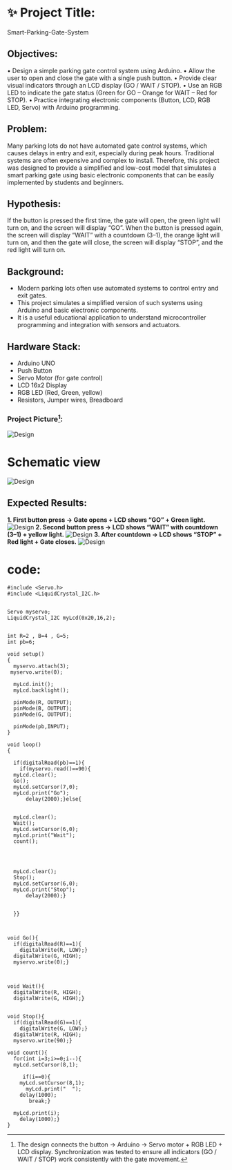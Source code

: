 # ✨ Project Title:
Smart-Parking-Gate-System
## Objectives:
 • Design a simple parking gate control system using Arduino.
 • Allow the user to open and close the gate with a single push button.
 • Provide clear visual indicators through an LCD display (GO / WAIT / STOP).
 • Use an RGB LED to indicate the gate status (Green for GO – Orange for WAIT – Red for STOP).
 • Practice integrating electronic components (Button, LCD, RGB LED, Servo) with Arduino programming.

 ## Problem:
Many parking lots do not have automated gate control systems, which causes delays in entry and exit, especially during peak hours. Traditional systems are often expensive and complex to install. Therefore, this project was designed to provide a simplified and low-cost model that simulates a smart parking gate using basic electronic components that can be easily implemented by students and beginners.

 ## Hypothesis:
 If the button is pressed the first time, the gate will open, the green light will turn on, and the screen will display “GO”.
When the button is pressed again, the screen will display “WAIT” with a countdown (3–1), the orange light will turn on, and then the gate will close, the screen will display “STOP”, and the red light will turn on.

## Background:
 + Modern parking lots often use automated systems to control entry and exit gates.
 + This project simulates a simplified version of such systems using Arduino and basic electronic components.
 + It is a useful educational application to understand microcontroller programming and integration with sensors and actuators.

 ## Hardware Stack:
 + Arduino UNO
 + Push Button
 + Servo Motor (for gate control)
 + LCD 16x2 Display
 + RGB LED (Red, Green, yellow)
 + Resistors, Jumper wires, Breadboard
 
### Project Picture[^1]:
![Design](https://github.com/Anil-dot12/Smart-Parking-Gate-System/blob/8ebbf9e908fc0787e2db71cd3441e8060a309252/Design1.png)
# Schematic view
![Design](https://github.com/Anil-dot12/Smart-Parking-Gate-System/blob/b5fda71c19b8c50934959d6be07211360c69751b/Schematic%20view.png)

[^1]:The design connects the button → Arduino → Servo motor + RGB LED + LCD display. 
Synchronization was tested to ensure all indicators (GO / WAIT / STOP) work consistently with the gate movement.
 
## Expected Results:
 **1. First button press → Gate opens + LCD shows “GO” + Green light.**
  ![Design](https://github.com/Anil-dot12/Smart-Parking-Gate-System/blob/81cfead05f8775638fd63db268d58de6a8c44237/desine2.png)
 **2. Second button press → LCD shows “WAIT” with countdown (3–1) + yellow light.**
  ![Design](https://github.com/Anil-dot12/Smart-Parking-Gate-System/blob/d0b4c13246dd9b408c614256cb32b601b71fea5d/desine3.png)
 **3. After countdown → LCD shows “STOP” + Red light + Gate closes.**
    ![Design](https://github.com/Anil-dot12/Smart-Parking-Gate-System/blob/d0b4c13246dd9b408c614256cb32b601b71fea5d/desine4.png)



# code:
```
#include <Servo.h>
#include <LiquidCrystal_I2C.h>


Servo myservo;
LiquidCrystal_I2C myLcd(0x20,16,2);


int R=2 , B=4 , G=5;
int pb=6;

void setup()
{
  myservo.attach(3);
 myservo.write(0);
  
  myLcd.init();
  myLcd.backlight();
  
  pinMode(R, OUTPUT);
  pinMode(B, OUTPUT);
  pinMode(G, OUTPUT);
  
  pinMode(pb,INPUT);
}

void loop()
{
  
  if(digitalRead(pb)==1){
    if(myservo.read()==90){
  myLcd.clear();
  Go();
  myLcd.setCursor(7,0);
  myLcd.print("Go");
      delay(2000);}else{
  
  
  myLcd.clear();
  Wait();
  myLcd.setCursor(6,0);
  myLcd.print("Wait");
  count();

  
  
  
  myLcd.clear();
  Stop();
  myLcd.setCursor(6,0);
  myLcd.print("Stop");
      delay(2000);}
  
  
  }}



void Go(){
  if(digitalRead(R)==1){
    digitalWrite(R, LOW);}
  digitalWrite(G, HIGH);
  myservo.write(0);}



void Wait(){
  digitalWrite(R, HIGH);
  digitalWrite(G, HIGH);}


void Stop(){
  if(digitalRead(G)==1){
    digitalWrite(G, LOW);}
  digitalWrite(R, HIGH);
  myservo.write(90);}

void count(){
  for(int i=3;i>=0;i--){
  myLcd.setCursor(8,1);
    
     if(i==0){
    myLcd.setCursor(8,1);
      myLcd.print("  ");
    delay(1000);
       break;}
    
  myLcd.print(i);
    delay(1000);}
}
```

    
